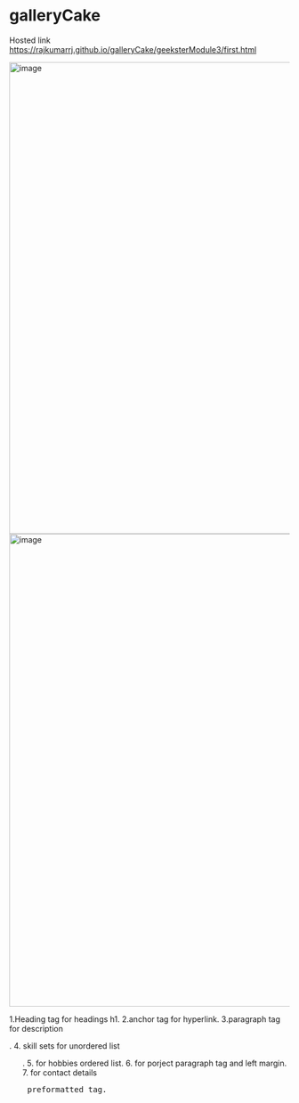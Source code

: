 # galleryCake

Hosted link https://rajkumarrj.github.io/galleryCake/geeksterModule3/first.html

<img width="847" alt="image" src="https://github.com/RajkumarRj/galleryCake/assets/142428565/04d09e98-5a1d-429f-9e9a-9ddf3741a41a">
<img width="849" alt="image" src="https://github.com/RajkumarRj/galleryCake/assets/142428565/4a015055-4134-470a-8929-a4757de652c4">

1.Heading tag for headings h1.
2.anchor tag <a> for hyperlink.
3.paragraph tag for description <P>.
4. skill sets for unordered list <ul>.
5. for hobbies ordered list.
6. for porject paragraph tag and left margin.   
7. for contact details <pre> preformatted tag.
